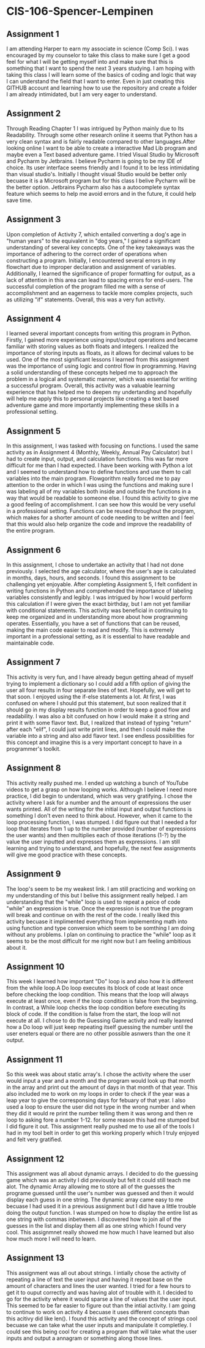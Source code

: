 # CIS-106-Spencer-Lempinen

## Assignment 1

I am attending Harper to earn my associate in science (Comp Sci). I was encouraged by my counselor to take this class to make sure I get a good feel for what I will be getting myself into and make sure that this is something that I want to spend the next 3 years studying. I am hoping with taking this class I will learn some of the basics of coding and logic that way I can understand the field that I want to enter. Even in just creating this GITHUB account and learning how to use the repository and create a folder I am already intimidated, but I am very eager to understand.

## Assignment 2

Through Reading Chapter 1 I was intrigued by Python mainly due to Its Readability. Through some other research online it seems that Python has a very clean syntax and is fairly readable compared to other languages.After looking online I want to be able to create a interactive Mad Lib program and maybe even a Text based adventure game. I tried Visual Studio by Microsoft and Pycharm by Jetbrains. I believe Pycharm is going to be my IDE of choice. Its user interface seems friendly and I found it to be less intimidating than visual studio's. Initially I thought visual Studio would be better only becuase it is a Microsoft program but for this class I belive Pycharm will be the better option. Jetbrains Pycharm also has a autocomplete syntax feature which seems to help me avoid errors and in the future, it could help save time.

## Assignment 3

Upon completion of Activity 7, which entailed converting a dog's age in "human years" to the equivalent in "dog years," I gained a significant understanding of several key concepts. One of the key takeaways was the importance of adhering to the correct order of operations when constructing a program. Initially, I encountered several errors in my flowchart due to improper declaration and assignment of variables. Additionally, I learned the significance of proper formatting for output, as a lack of attention in this area can lead to spacing errors for end-users. The successful completion of the program filled me with a sense of accomplishment and an eagerness to tackle more complex projects, such as utilizing "if" statements. Overall, this was a very fun activity.

## Assignment 4

I learned several important concepts from writing this program in Python. Firstly, I gained more experience using input/output operations and became familiar with storing values as both floats and integers. I realized the importance of storing inputs as floats, as it allows for decimal values to be used. One of the most significant lessons I learned from this assignment was the importance of using logic and control flow in programming. Having a solid understanding of these concepts helped me to approach the problem in a logical and systematic manner, which was essential for writing a successful program. Overall, this activity was a valuable learning experience that has helped me to deepen my undertanding and hopefully will help me apply this to personal projects like creating a text based adventure game and more importantly implementing these skills in a professional setting.

## Assignment 5

In this assignment, I was tasked with focusing on functions. I used the same activity as in Assignment 4 (Monthly, Weekly, Annual Pay Calculator) but I had to create input, output, and calculation functions. This was far more difficult for me than I had expected. I have been working with Python a lot and I seemed to understand how to define functions and use them to call variables into the main program. Flowgorithm really forced me to pay attention to the order in which I was using the functions and making sure I was labeling all of my variables both inside and outside the functions in a way that would be readable to someone else. I found this activity to give me a good feeling of accomplishment. I can see how this would be very useful in a professional setting. Functions can be reused throughout the program, which makes for a shorter amount of code needing to be written and I feel that this would also help organize the code and improve the readability of the entire program.

## Assignment 6

In this assignment, I chose to undertake an activity that I had not done previously. I selected the age calculator, where the user's age is calculated in months, days, hours, and seconds. I found this assignment to be challenging yet enjoyable. After completing Assignment 5, I felt confident in writing functions in Python and comprehended the importance of labeling variables consistently and legibly. I was intrigued by how I would perform this calculation if I were given the exact birthday, but I am not yet familiar with conditional statements. This activity was beneficial in continuing to keep me organized and in understanding more about how programming operates. Essentially, you have a set of functions that can be reused, making the main code easier to read and modify. This is extremely important in a professional setting, as it is essential to have readable and maintainable code.

## Assignment 7

 This activity is very fun, and I have already begun getting ahead of myself trying to implement a dictionary so I could add a fifth option of giving the user all four results in four separate lines of text. Hopefully, we will get to that soon. I enjoyed using the if-else statements a lot. At first, I was confused on where I should put this statement, but soon realized that it should go in my display results function in order to keep a good flow and readability. I was also a bit confused on how I would make it a string and print it with some flavor text. But, I realized that instead of typing "return" after each "elif", I could just write print lines, and then I could make the variable into a string and also add flavor text. I see endless possibilities for this concept and imagine this is a very important concept to have in a programmer's toolkit.
 
 ## Assignment 8
 
This activity really pushed me. I ended up watching a bunch of YouTube videos to get a grasp on how looping works. Although I believe I need more practice, I did begin to understand, which was very gratifying. I chose the activity where I ask for a number and the amount of expressions the user wants printed. All of the writing for the initial input and output functions is something I don't even need to think about. However, when it came to the loop processing function, I was stumped. I did figure out that I needed a for loop that iterates from 1 up to the number provided (number of expressions the user wants) and then multiplies each of those iterations (1-?) by the value the user inputted and expresses them as expressions. I am still learning and trying to understand, and hopefully, the next few assignments will give me good practice with these concepts.

## Assignment 9

The loop's seem to be my weakest link. I am still practicing and working on my understanding of this but I belive this assignment really helped. I am understanding that the "while" loop is used to repeat a peice of code "while" an expression is true. Once the expression is not true the program will break and continue on with the rest of the code. I really liked this activity becuase it implimented everything from implementing math into using function and type conversion which seem to be somthing I am doing without any problems. I plan on continuing to practice the "while" loop as it seems to be the most difficult for me right now but I am feeling ambitious about it.

## Assignment 10

This week I learned how important "Do" loop is and also how it is different from the while loop.A Do loop executes its block of code at least once before checking the loop condition. This means that the loop will always execute at least once, even if the loop condition is false from the beginning. In contrast, a While loop checks the loop condition before executing its block of code. If the condition is false from the start, the loop will not execute at all. I chose to do the Guessing Game activity and really leanred how a Do loop will just keep repeating itself guessing the number until the user eneters equal or there are no other possible asnwers than the one it output.

## Assignment 11

So this week was about static array's. I chose the activity where the user would input a year and a month and the program would look up that month in the array and print out the amount of days in that month of that year. This also included me to work on my loops in order to check if the year was a leap year to give the corresponsing days for febuary of that year. I also used a loop to ensure the user did not type in the wrong number and when they did it would re print the number telling them it was wrong and then re loop to asking fore a number 1-12. for some reason this had me stumped but I did figure it out. This assignment really pushed me to use all of the tools I had in my tool belt in order to get this working properly which I truly enjoyed and felt very gratified.

## Assignment 12

This assignment was all about dynamic arrays. I decided to do the guessing game which was an activity I did previously but felt it could still teach me alot. The dynamic Array allowing me to store all of the guesses the programe guessed until the user's number was guessed and then it would display each guess in one string. The dynamic array came easy to me becuase I had used it in a previous assignment but I did have a little trouble doing the output function. I was stumped on how to display the entire list as one string with commas inbetween. I discovered how to join all of the guesses in the list and display them all as one string which I found very cool. This assignmnet really showed me how much I have learned but also how much more I will need to learn. 

## Assignment 13

This assignment was all out about strings. I intially chose the activity of repeating a line of text the user input and having it repeat base on the amount of characters and lines the user wanted. I tried for a few hours to get it to ouput correctly and was having alot of trouble with it. I decided to go for the activity where it would sparse a line of values that the user input. This seemed to be far easier to figure out than the intial activity. I am going to continue to work on activity 4 becuase it uses different concepts than this acitivy did like len(). I found this activity and the concept of strings cool becuase we can take what the user inputs and manipulate it completley. I could see this being cool for creating a program that will take what the user inputs and output a annagram or something along those lines.
